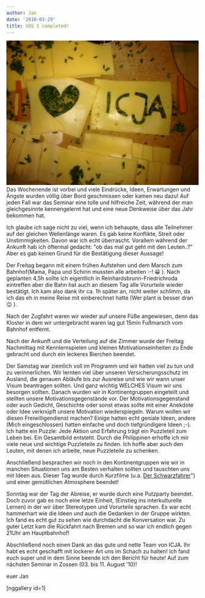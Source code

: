 ```yaml
---
author: Jan
date: '2010-03-29'
title: VOS 1 completed!
---
```


![Image](./images/cheese.jpg) Das Wochenende ist vorbei und viele Eindrücke,
Ideen, Erwartungen und Ängste wurden völlig über Bord geschmissen oder kamen
neu dazu! Auf jeden Fall war das Seminar eine tolle und hilfreiche Zeit,
während der man gleichgesinnte kennengelernt hat und eine neue Denkweise über
das Jahr bekommen hat.

Ich glaube ich sage nicht zu viel, wenn ich behaupte, dass alle Teilnehmer auf
der gleichen Wellenlänge waren. Es gab keine Konflikte, Streit oder
Unstimmigkeiten. Davon war ich echt überrascht. Vorallem während der Ankunft
hab ich öftermal gedacht: "ob das mal gut geht mit den Leuten..?" Aber es gab
keinen Grund für die Bestätigung dieser Aussage!

Der Freitag begann mit einem frühen Aufstehen und dem Marsch zum Bahnhof(Mama,
Papa und Schirin mussten alle arbeiten :-! 😀 ). Nach geplanten 4,5h sollte ich
eigentlich in Reinhardsbrunn-Friedrichroda eintreffen aber die Bahn hat auch an
diesem Tag alle Vorurteile wieder bestätigt. Ich kam also dank ihr ca. 1h
später an, nicht weiter schlimm, da ich das eh in meine Reise mit einberechnet
hatte (Wer plant is besser dran 😉 ).

Nach der Zugfahrt waren wir wieder auf unsere Füße angewiesen, denn das Kloster
in dem wir untergebracht waren lag gut 15min Fußmarsch vom Bahnhof entfernt.

Nach der Ankunft und die Verteilung auf die Zimmer wurde der Freitag Nachmittag
mit Kennlernspielen und kleinen Motivationseinheiten zu Ende gebracht und durch
ein leckeres Bierchen beendet.

Der Samstag war ziemlich voll im Programm und wir hatten viel zu tun und zu
verinnerlichen. Wir lernten viel über unseren Versicherungsschutz im Ausland,
die genauen Abläufe bis zur Ausreise und wie wir wann unser Visum beantragen
sollten. Und ganz wichtig WELCHES Visum wir uns besorgen sollten. Danach wurden
wir in Kontinentgruppen eingeteilt und stellten unsere Motivationsgegenstände
vor. Der Motivationsgegenstand oder auch Gedicht, Geschichte oder sonst etwas
sollte mit einer Anekdote oder Idee verknüpft unsere Motivation wiederspiegeln.
Warum wollen wir diesen Freiwilligendienst machen? Einige hatten echt geniale
Ideen, andere (Mich eingeschlossen) hatten einfache und doch tiefgründigere
Ideen ;-). Ich hatte ein Puzzle: Jede Aktion und Erfahrung trägt ein Puzzleteil
zum Leben bei. Ein Gesamtbild entsteht. Durch die Philippinen erhoffe ich mir
viele neue und wichtige Puzzleteile zu finden. Ich hoffe aber auch den Leuten,
mit denen ich arbeite, neue Puzzleteile zu schenken.

Anschließend besprachen wir noch in den Kontinentgruppen wie wir in manchen
Situationen uns am Besten verhalten sollten und tauschten uns mit Ideen aus.
Dieser Tag wurde durch Kurzfilme (u.a. [Der Schwarzfahrer](https://www.youtube.com/watch?v=swJ0zhVJ8DU)")
und einer gemütlichen Atmosphere beendet!

Sonntag war der Tag der Abreise, er wurde durch eine Putzparty beendet. Doch
zuvor gab es noch eine letze Einheit, (Einstieg ins interkulturelle Lernen) in
der wir über Stereotypen und Vorurteile sprachen. Es war echt hammerhart wie
die Ideen und auch die Gedanken in der Gruppe wirkten. Ich fand es echt gut zu
sehen wie durchdacht die Konversation war. Zu guter Letzt kam die Rückfahrt
nach Bremen und so war ich endlich gegen 21Uhr am Hauptbahnhof!

Abschließend noch einen Dank an das gute und nette Team von ICJA. Ihr habt es
echt geschafft mit lockerer Art uns im Schach zu halten! Ich fand euch super
und in dem Sinne beende ich den Bericht für heute! Auf zum nächsten Seminar in
Zossen (03. bis 11. August '10)!

euer Jan

[nggallery id=1]
